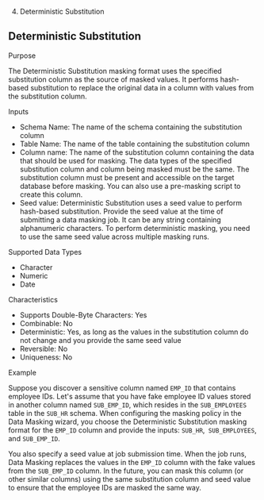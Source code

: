   4. Deterministic Substitution

## Deterministic Substitution

Purpose

The Deterministic Substitution masking format uses the specified substitution
column as the source of masked values. It performs hash-based substitution to
replace the original data in a column with values from the substitution
column.

Inputs

  * Schema Name: The name of the schema containing the substitution column 
  * Table Name: The name of the table containing the substitution column 
  * Column name: The name of the substitution column containing the data that should be used for masking. The data types of the specified substitution column and column being masked must be the same. The substitution column must be present and accessible on the target database before masking. You can also use a pre-masking script to create this column. 
  * Seed value: Deterministic Substitution uses a seed value to perform hash-based substitution. Provide the seed value at the time of submitting a data masking job. It can be any string containing alphanumeric characters. To perform deterministic masking, you need to use the same seed value across multiple masking runs. 

Supported Data Types

  * Character
  * Numeric
  * Date

Characteristics

  * Supports Double-Byte Characters: Yes
  * Combinable: No
  * Deterministic: Yes, as long as the values in the substitution column do not change and you provide the same seed value
  * Reversible: No
  * Uniqueness: No

Example

Suppose you discover a sensitive column named `EMP_ID` that contains employee
IDs. Let's assume that you have fake employee ID values stored in another
column named `SUB_EMP_ID`, which resides in the `SUB_EMPLOYEES` table in the
`SUB_HR` schema. When configuring the masking policy in the Data Masking
wizard, you choose the Deterministic Substitution masking format for the
`EMP_ID` column and provide the inputs: `SUB_HR`,` SUB_EMPLOYEES`, and
`SUB_EMP_ID`.

You also specify a seed value at job submission time. When the job runs, Data
Masking replaces the values in the `EMP_ID` column with the fake values from
the `SUB_EMP_ID` column. In the future, you can mask this column (or other
similar columns) using the same substitution column and seed value to ensure
that the employee IDs are masked the same way.
